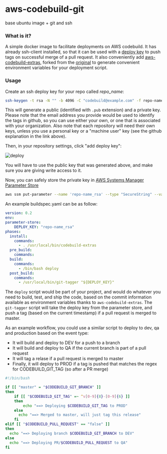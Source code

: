 # aws-codebuild-git
base ubuntu image + git and ssh

### What is it?
A simple docker image to facilitate deployments on AWS codebuild. It has already ssh-client installed, so that it can be used with a [deploy key](https://developer.github.com/v3/guides/managing-deploy-keys/) to push tags on successful merge of a pull request. It also conveniently add [aws-codebuild-extras](https://github.com/alessandrobologna/aws-codebuild-extras), forked from the [original](https://github.com/thii/aws-codebuild-extras)  to generate convenient environment variables for your deployment script. 

### Usage
Create an ssh deploy key for your repo called _repo_name_:

```bash
ssh-keygen -t rsa -N "" -b 4096 -C "codebuild@example.com" -f repo-name_rsa
```
This will generate a public (identified with `.pub` extension) and a private key.
Please note that the email address you provide would be used to identify the tags in github, so you can use either your own, or one that is associated with your organization.
Also note that each repository will need their own keys, unless you use a personal key or a "machine user" key (see the github explanation in the link above).

Then, in your repository settings, click "add deploy key":

![deploy](https://developer.github.com/assets/images/add-deploy-key.png)

You will have to use the public key that was generated above, and make sure you are giving write access to it.

Now, you can safely store the private key in [AWS Systems Manager Parameter Store](https://docs.aws.amazon.com/systems-manager/latest/userguide/systems-manager-paramstore.html)

```bash
aws ssm put-parameter --name 'repo-name_rsa' --type "SecureString" --value "$(cat repo-name_rsa)"
```

An example buildspec.yaml can be as follow:

```yaml
version: 0.2
env:
parameter-store:
    DEPLOY_KEY: "repo-name_rsa"
phases:
  install:
    commands:
      - . /usr/local/bin/codebuild-extras
  pre_build:
    commands:
  build:
    commands:
      - /bin/bash deploy
  post_build:
    commands:
      - /usr/local/bin/git-tagger "${DEPLOY_KEY}"
  ```
The `deploy` script would be part of your project, and would do whatever you need to build, test, and ship the code, based on the commit information available as environment variables thanks to `aws-codebuild-extras`.
The `git-tagger` script will take the deploy key from the parameter store, and push a tag (based on the current timestamp) if a pull request is merged to master.

As an example workflow, you could use a similar script to deploy to dev, qa and production based on the event type:
- It will build and deploy to DEV for a push to a branch
- It will build and deploy to QA if the current branch is part of a pull request
- It will tag a relase if a pull request is merged to master
- Finally, it will deploy to PROD if a tag is pushed that matches the regex for CODEBUILD_GIT_TAG (so after a PR merge)


```bash
#!/bin/bash

if [[ "master" = "$CODEBUILD_GIT_BRANCH" ]] 
then
	if [[ "$CODEBUILD_GIT_TAG" =~ ^v[0-9]{8}-[0-9]{6} ]]
	then
		echo "==> Deploying $CODEBUILD_GIT_TAG to PROD"
	else 
	  echo "==> Merged to master, will just tag this release"
	fi
elif [[ "$CODEBUILD_PULL_REQUEST" == "false" ]]
then
  echo "==> Deploying branch $CODEBUILD_GIT_BRANCH to DEV"
else
  echo "==> Deploying PR/$CODEBUILD_PULL_REQUEST to QA"
fi

```

